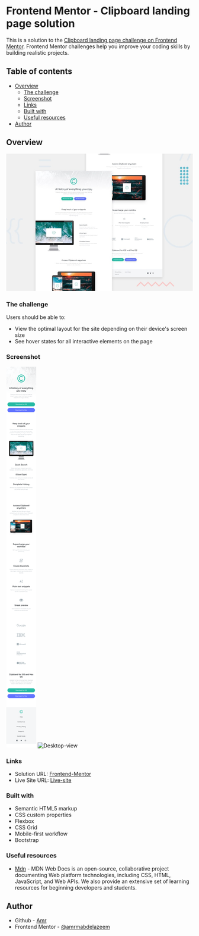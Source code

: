 # Frontend Mentor - Clipboard landing page solution

This is a solution to the [Clipboard landing page challenge on Frontend Mentor](https://www.frontendmentor.io/challenges/clipboard-landing-page-5cc9bccd6c4c91111378ecb9). Frontend Mentor challenges help you improve your coding skills by building realistic projects. 

## Table of contents

- [Overview](#overview)
  - [The challenge](#the-challenge)
  - [Screenshot](#screenshot)
  - [Links](#links)
  - [Built with](#built-with)
  - [Useful resources](#useful-resources)
- [Author](#author)

## Overview

![Design preview for the Clipboard landing page coding challenge](./design/desktop-preview.jpg)


### The challenge

Users should be able to:

- View the optimal layout for the site depending on their device's screen size
- See hover states for all interactive elements on the page

### Screenshot

![Mobile-view](./screenshots/mobile-view.png)
![Desktop-view](./screenshots/desktop-view.png)


### Links

- Solution URL: [Frontend-Mentor](https://www.frontendmentor.io/solutions/clipboardlandingpagemaster-with-flex-grid-and-bootstrap-6E2m-SosTg)
- Live Site URL: [Live-site](https://amrmabdelazeem.github.io/clipboard-landing-page/)

### Built with

- Semantic HTML5 markup
- CSS custom properties
- Flexbox
- CSS Grid
- Mobile-first workflow
- Bootstrap



### Useful resources

- [Mdn](https://developer.mozilla.org/en-US/) - MDN Web Docs is an open-source, collaborative project documenting Web platform technologies, including CSS, HTML, JavaScript, and Web APIs. We also provide an extensive set of learning resources for beginning developers and students.

## Author

- Github - [Amr](https://github.com/amrmabdelazeem)
- Frontend Mentor - [@amrmabdelazeem](https://www.frontendmentor.io/profile/amrmabdelazeem)

